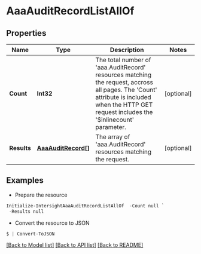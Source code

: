 # AaaAuditRecordListAllOf
## Properties

Name | Type | Description | Notes
------------ | ------------- | ------------- | -------------
**Count** | **Int32** | The total number of &#39;aaa.AuditRecord&#39; resources matching the request, accross all pages. The &#39;Count&#39; attribute is included when the HTTP GET request includes the &#39;$inlinecount&#39; parameter. | [optional] 
**Results** | [**AaaAuditRecord[]**](AaaAuditRecord.md) | The array of &#39;aaa.AuditRecord&#39; resources matching the request. | [optional] 

## Examples

- Prepare the resource
```powershell
Initialize-IntersightAaaAuditRecordListAllOf  -Count null `
 -Results null
```

- Convert the resource to JSON
```powershell
$ | Convert-ToJSON
```

[[Back to Model list]](../README.md#documentation-for-models) [[Back to API list]](../README.md#documentation-for-api-endpoints) [[Back to README]](../README.md)

